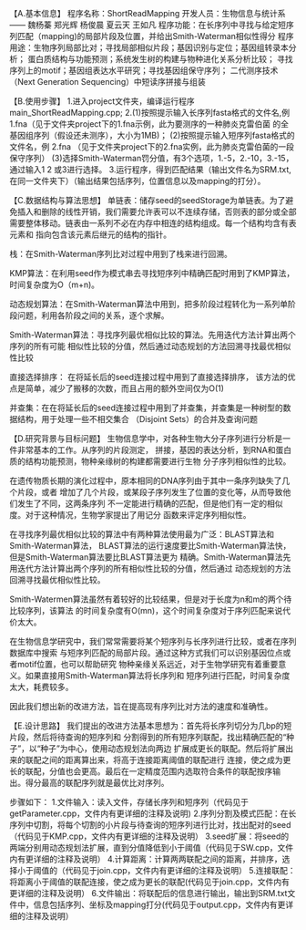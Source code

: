 ﻿【A.基本信息】
程序名称：ShortReadMapping
开发人员：生物信息与统计系—— 魏杨蓁 郑光辉 杨俊晨 夏云天 王如凡
程序功能：在长序列中寻找与给定短序列匹配（mapping)的局部片段及位置，并给出Smith-Waterman相似性得分
程序用途：生物序列局部比对；寻找局部相似片段；基因识别与定位；基因组转录本分析；
          蛋白质结构与功能预测；系统发生树的构建与物种进化关系分析比较；
          寻找序列上的motif；基因组表达水平研究；寻找基因组保守序列；
          二代测序技术（Next Generation Sequencing）中短读序拼接与组装

		  
【B.使用步骤】
1.进入project文件夹，编译运行程序main_ShortReadMapping.cpp;
2.(1)按照提示输入长序列fasta格式的文件名,例 1.fna（见于文件夹project下的1.fna示例，此为要测序的一种肺炎克雷伯菌
     的全基因组序列（假设还未测序），大小为1MB)；
  (2)按照提示输入短序列fasta格式的文件名，例 2.fna （见于文件夹project下的2.fna实例，此为肺炎克雷伯菌的一段保守序列）
  (3)选择Smith-Waterman罚分值，有3个选项，1.-5，2.-10，3.-15，通过输入1 2 或3进行选择。
3.运行程序，得到匹配结果（输出文件名为SRM.txt,在同一文件夹下）（输出结果包括序列，位置信息以及mapping的打分）。


【C.数据结构与算法思想】
单链表：储存seed的seedStorage为单链表。为了避免插入和删除的线性开销，我们需要允许表可以不连续存储，否则表的部分或全部
      需要整体移动。链表由一系列不必在内存中相连的结构组成。每一个结构均含有表元素和
      指向包含该元素后继元的结构的指针。

栈：在Smith-Waterman序列比对过程中用到了栈来进行回溯。

KMP算法：在利用seed作为模式串去寻找短序列中精确匹配时用到了KMP算法，时间复杂度为O（m+n)。

动态规划算法：在Smith-Waterman算法中用到，把多阶段过程转化为一系列单阶段问题，利用各阶段之间的关系，逐个求解。

Smith-Waterman算法：寻找序列最优相似比较的算法。先用迭代方法计算出两个序列的所有可能
      相似性比较的分值，然后通过动态规划的方法回溯寻找最优相似性比较

直接选择排序： 在将延长后的seed连接过程中用到了直接选择排序，
      该方法的优点是简单，减少了搬移的次数，而且占用的额外空间仅为O(1)

并查集：在在将延长后的seed连接过程中用到了并查集，并查集是一种树型的数据结构，用于处理一些不相交集合
     （Disjoint Sets）的合并及查询问题

		 
		 
【D.研究背景与目标问题】
生物信息学中，对各种生物大分子序列进行分析是一件非常基本的工作。从序列的片段测定，
拼接，基因的表达分析，到RNA和蛋白质的结构功能预测，物种亲缘树的构建都需要进行生物
分子序列相似性的比较。

在遗传物质长期的演化过程中，原本相同的DNA序列由于其中一条序列缺失了几个片段，或者
增加了几个片段，或某段子序列发生了位置的变化等，从而导致他们发生了不同，这两条序列
不一定能进行精确的匹配，但是他们有一定的相似度。对于这种情况，生物学家提出了用记分
函数来评定序列相似性。

在寻找序列最优相似比较的算法中有两种算法使用最为广泛：BLAST算法和Smith-Waterman算法，
BLAST算法的运行速度要比Smith-Waterman算法快，但是Smith-Waterman算法要比BLAST算法更为
精确。Smith-Waterman算法先用迭代方法计算出两个序列的所有相似性比较的分值，然后通过
动态规划的方法回溯寻找最优相似性比较。

Smith-Watermen算法虽然有着较好的比较结果，但是对于长度为n和m的两个待比较序列，该算法
的时间复杂度有O(mn)，这个时间复杂度对于序列匹配来说代价太大。

在生物信息学研究中，我们常常需要将某个短序列与长序列进行比较，或者在序列数据库中搜索
与短序列匹配的局部片段。通过这种方式我们可以识别基因位点或者motif位置，也可以帮助研究
物种亲缘关系远近，对于生物学研究有着重要意义。如果直接用Smith-Waterman算法将长序列和
短序列进行匹配，时间复杂度太大，耗费较多。

因此我们想出新的改进方法，旨在提高现有序列比对方法的速度和准确性。

【E.设计思路】
我们提出的改进方法基本思想为：首先将长序列切分为几bp的短片段，然后将待查询的短序列和
分割得到的所有短序列联配，找出精确匹配的“种子”，以“种子”为中心，使用动态规划法向两边
扩展成更长的联配。然后将扩展出来的联配之间的距离算出来，将高于连接距离阈值的联配进行
连接，使之成为更长的联配，分值也会更高。最后在一定精度范围内选取符合条件的联配按序输
出。得分最高的联配序列就是最优比对序列。

步骤如下：
1.文件输入：读入文件，存储长序列和短序列（代码见于getParameter.cpp，文件内有更详细的注释及说明)
2.序列分割及模式匹配：在长序列中切割，将每个切割的小片段与待查询的短序列进行比对，找出配对的seed（代码见于KMP.cpp，文件内有更详细的注释及说明）
3.seed扩展：将seed的两端分别用动态规划法扩展，直到分值降低到小于阈值（代码见于SW.cpp，文件内有更详细的注释及说明）
4.计算距离：计算两两联配之间的距离，并排序，选择小于阈值的（代码见于join.cpp，文件内有更详细的注释及说明）
5.连接联配：将距离小于阈值的联配连接，使之成为更长的联配(代码见于join.cpp，文件内有更详细的注释及说明）
6.文件输出：将联配后的信息进行输出，输出到SRM.txt文件中，信息包括序列、坐标及mapping打分(代码见于output.cpp，文件内有更详细的注释及说明）
